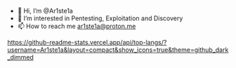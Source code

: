 - 👋 Hi, I’m @Ar1ste1a
- 👀 I’m interested in Pentesting, Exploitation and Discovery
- 📫 How to reach me ar1ste1a@proton.me

<!---
Ar1ste1a/Ar1ste1a is a ✨ special ✨ repository because its `README.md` (this file) appears on your GitHub profile.
You can click the Preview link to take a look at your changes.
--->

https://github-readme-stats.vercel.app/api/top-langs/?username=Ar1ste1a&layout=compact&show_icons=true&theme=github_dark_dimmed

